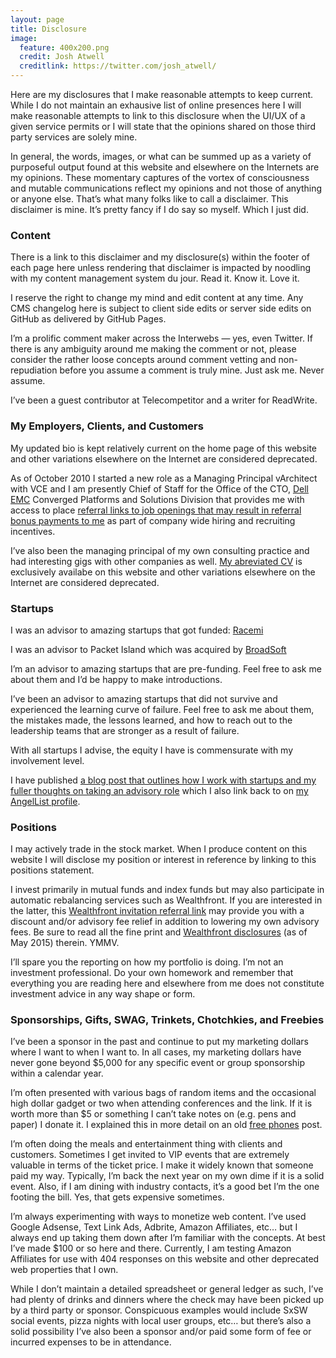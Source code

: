 ```yaml
---
layout: page
title: Disclosure
image:
  feature: 400x200.png
  credit: Josh Atwell
  creditlink: https://twitter.com/josh_atwell/
---
```


Here are my disclosures that I make reasonable attempts to keep current. While I do not maintain an exhausive list of online presences here I will make reasonable attempts to link to this disclosure when the UI/UX of a given service permits or I will state that the opinions shared on those third party services are solely mine.

In general, the words, images, or what can be summed up as a variety of purposeful output found at this website and elsewhere on the Internets are my opinions. These momentary captures of the vortex of consciousness and mutable communications reflect my opinions and not those of anything or anyone else. That’s what many folks like to call a disclaimer. This disclaimer is mine. It’s pretty fancy if I do say so myself. Which I just did.

### Content

There is a link to this disclaimer and my disclosure(s) within the footer of each page here unless rendering that disclaimer is impacted by noodling with my content management system du jour. Read it. Know it. Love it.

I reserve the right to change my mind and edit content at any time. Any CMS changelog here is subject to client side edits or server side edits on GitHub as delivered by GitHub Pages.

I’m a prolific comment maker across the Interwebs — yes, even Twitter. If there is any ambiguity around me making the comment or not, please consider the rather loose concepts around comment vetting and non-repudiation before you assume a comment is truly mine. Just ask me. Never assume.

I’ve been a guest contributor at Telecompetitor and a writer for ReadWrite.

### My Employers, Clients, and Customers

My updated bio is kept relatively current on the home page of this website and other variations elsewhere on the Internet are considered deprecated.

As of October 2010 I started a new role as a Managing Principal vArchitect with VCE and I am presently Chief of Staff for the Office of the CTO, [Dell EMC](http://www.vce.com) Converged Platforms and Solutions Division that provides me with access to place [referral links to job openings that may result in referral bonus payments to me](http://unicornjockey.com) as part of company wide hiring and recruiting incentives.

I’ve also been the managing principal of my own consulting practice and had interesting gigs with other companies as well. [My abreviated CV](/resume/) is exclusively availabe on this website and other variations elsewhere on the Internet are considered deprecated.

### Startups

I was an advisor to amazing startups that got funded: [Racemi](http://racemi.com)

I was an advisor to Packet Island which was acquired by [BroadSoft](https://www.broadsoft.com/news/broadsoft-completes-acquisition-of-packet-island/)

I’m an advisor to amazing startups that are pre-funding. Feel free to ask me about them and I’d be happy to make introductions.

I’ve been an advisor to amazing startups that did not survive and experienced the learning curve of failure. Feel free to ask me about them, the mistakes made, the lessons learned, and how to reach out to the leadership teams that are stronger as a result of failure.

With all startups I advise, the equity I have is commensurate with my involvement level.

I have published [a blog post that outlines how I work with startups and my fuller thoughts on taking an advisory role](http://jaycuthrell.com/blog/be-my-advisor/) which I also link back to on [my AngelList profile](https://angel.co/jaycuthrell).

### Positions

I may actively trade in the stock market. When I produce content on this website I will disclose my position or interest in reference by linking to this positions statement. 

I invest primarily in mutual funds and index funds but may also participate in automatic rebalancing services such as Wealthfront. If you are interested in the latter, this [Wealthfront invitation referral link](http://wlth.fr/1RjvsX3) may provide you with a discount and/or advisory fee relief in addition to lowering my own advisory fees. Be sure to read all the fine print and [Wealthfront disclosures](https://www.wealthfront.com/legal/disclosure) (as of May 2015) therein. YMMV.

I’ll spare you the reporting on how my portfolio is doing. I’m not an investment professional. Do your own homework and remember that everything you are reading here and elsewhere from me does not constitute investment advice in any way shape or form.

### Sponsorships, Gifts, SWAG, Trinkets, Chotchkies, and Freebies

I’ve been a sponsor in the past and continue to put my marketing dollars where I want to when I want to. In all cases, my marketing dollars have never gone beyond $5,000 for any specific event or group sponsorship within a calendar year.

I’m often presented with various bags of random items and the occasional high dollar gadget or two when attending conferences and the link. If it is worth more than $5 or something I can’t take notes on (e.g. pens and paper) I donate it. I explained this in more detail on an old [free phones](http://jaycuthrell.com/free-phones/) post.

I’m often doing the meals and entertainment thing with clients and customers. Sometimes I get invited to VIP events that are extremely valuable in terms of the ticket price. I make it widely known that someone paid my way. Typically, I’m back the next year on my own dime if it is a solid event. Also, if I am dining with industry contacts, it’s a good bet I’m the one footing the bill. Yes, that gets expensive sometimes.

I’m always experimenting with ways to monetize web content. I’ve used Google Adsense, Text Link Ads, Adbrite, Amazon Affiliates, etc… but I always end up taking them down after I’m familiar with the concepts. At best I’ve made $100 or so here and there. Currently, I am testing Amazon Affiliates for use with 404 responses on this website and other deprecated web properties that I own.

While I don’t maintain a detailed spreadsheet or general ledger as such, I’ve had plenty of drinks and dinners where the check may have been picked up by a third party or sponsor.  Conspicuous examples would include SxSW social events, pizza nights with local user groups, etc… but there’s also a solid possibility I’ve also been a sponsor and/or paid some form of fee or incurred expenses to be in attendance.

